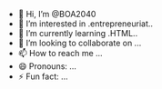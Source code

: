 - 👋 Hi, I’m @BOA2040
- 👀 I’m interested in .entrepreneuriat..
- 🌱 I’m currently learning .HTML..
- 💞️ I’m looking to collaborate on ...
- 📫 How to reach me ...
- 😄 Pronouns: ...
- ⚡ Fun fact: ...

<!---
BOA2040/BOA2040 is a ✨ special ✨ repository because its `README.md` (this file) appears on your GitHub profile.
You can click the Preview link to take a look at your changes.
--->
